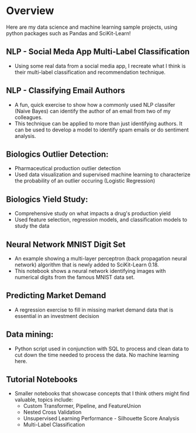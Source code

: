 # Overview
Here are my data science and machine learning sample projects, using python packages such as Pandas and SciKit-Learn! 

## NLP - Social Meda App Multi-Label Classification
* Using some real data from a social media app, I recreate what I think is their multi-label classification and recommendation technique.

## NLP - Classifying Email Authors
* A fun, quick exercise to show how a commonly used NLP classifer (Naive Bayes) can identify the author of an email from two of my colleagues.
* This technique can be applied to more than just identifying authors. It can be used to develop a model to identify spam emails or do sentiment analysis.

## Biologics Outlier Detection:
* Pharmaceutical production outlier detection
* Used data visualization and supervised machine learning to characterize the probability of an outlier occuring (Logistic Regression)

## Biologics Yield Study:
* Comprehensive study on what impacts a drug's production yield
* Used feature selection, regression models, and classification models to study the data

## Neural Network MNIST Digit Set
* An example showing a multi-layer perceptron (back propagation neural network) algorithm that is newly added to SciKit-Learn 0.18.
* This notebook shows a neural network identifying images with numerical digits from the famous MNIST data set.

## Predicting Market Demand
* A regression exercise to fill in missing market demand data that is essential in an investment decision

## Data mining:
* Python script used in conjunction with SQL to process and clean data to cut down the time needed to process the data. No machine learning here.

## Tutorial Notebooks
* Smaller notebooks that showcase concepts that I think others might find valuable, topics include:
	* Custom Transformer, Pipeline, and FeatureUnion
	* Nested Cross Validation
	* Unsupervised Learning Performance - Silhouette Score Analysis
	* Multi-Label Classification

